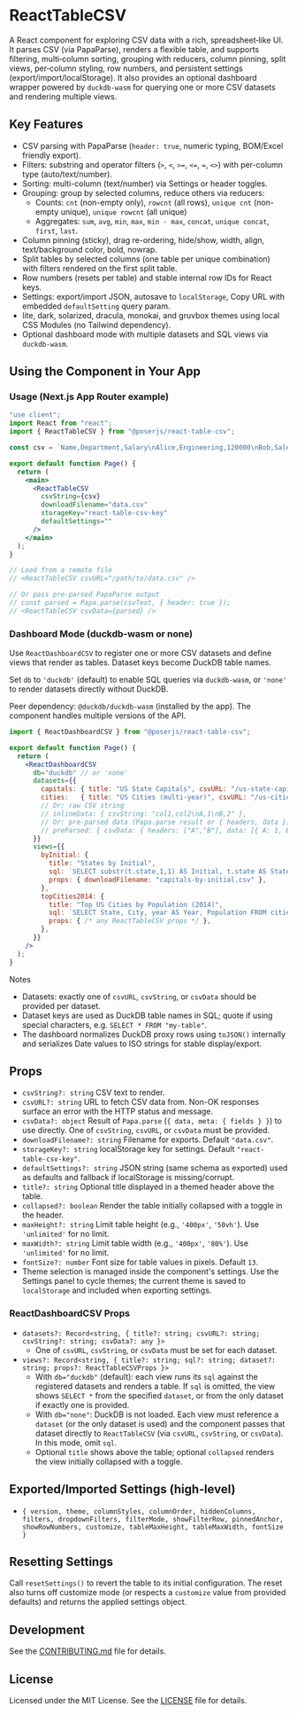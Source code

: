 # ReactTableCSV

A React component for exploring CSV data with a rich, spreadsheet‑like UI. It parses CSV (via PapaParse), renders a flexible table, and supports filtering, multi‑column sorting, grouping with reducers, column pinning, split views, per‑column styling, row numbers, and persistent settings (export/import/localStorage). It also provides an optional dashboard wrapper powered by `duckdb-wasm` for querying one or more CSV datasets and rendering multiple views.

## Key Features
- CSV parsing with PapaParse (`header: true`, numeric typing, BOM/Excel friendly export).
- Filters: substring and operator filters (`>`, `<`, `>=`, `<=`, `=`, `<>`) with per-column type (auto/text/number).
- Sorting: multi-column (text/number) via Settings or header toggles.
- Grouping: group by selected columns, reduce others via reducers:
  - Counts: `cnt` (non-empty only), `rowcnt` (all rows), `unique cnt` (non-empty unique), `unique rowcnt` (all unique)
  - Aggregates: `sum`, `avg`, `min`, `max`, `min - max`, `concat`, `unique concat`, `first`, `last`.
- Column pinning (sticky), drag re-ordering, hide/show, width, align, text/background color, bold, nowrap.
- Split tables by selected columns (one table per unique combination) with filters rendered on the first split table.
- Row numbers (resets per table) and stable internal row IDs for React keys.
- Settings: export/import JSON, autosave to `localStorage`, Copy URL with embedded `defaultSetting` query param.
- lite, dark, solarized, dracula, monokai, and gruvbox themes using local CSS Modules (no Tailwind dependency).
- Optional dashboard mode with multiple datasets and SQL views via `duckdb-wasm`.

## Using the Component in Your App

### Usage (Next.js App Router example)
```jsx
"use client";
import React from "react";
import { ReactTableCSV } from "@poserjs/react-table-csv";

const csv = `Name,Department,Salary\nAlice,Engineering,120000\nBob,Sales,90000`;

export default function Page() {
  return (
    <main>
      <ReactTableCSV
        csvString={csv}
        downloadFilename="data.csv"
        storageKey="react-table-csv-key"
        defaultSettings=""
      />
    </main>
  );
}

// Load from a remote file
// <ReactTableCSV csvURL="/path/to/data.csv" />

// Or pass pre-parsed PapaParse output
// const parsed = Papa.parse(csvText, { header: true });
// <ReactTableCSV csvData={parsed} />
```

### Dashboard Mode (duckdb-wasm or none)
Use `ReactDashboardCSV` to register one or more CSV datasets and define views that render as tables. Dataset keys become DuckDB table names.

Set `db` to `'duckdb'` (default) to enable SQL queries via `duckdb-wasm`, or `'none'` to render datasets directly without DuckDB.

Peer dependency: `@duckdb/duckdb-wasm` (installed by the app). The component handles multiple versions of the API.

```jsx
import { ReactDashboardCSV } from "@poserjs/react-table-csv";

export default function Page() {
  return (
    <ReactDashboardCSV
      db="duckdb" // or 'none'
      datasets={{
        capitals: { title: "US State Capitals", csvURL: "/us-state-capitals.csv" },
        cities:   { title: "US Cities (multi‑year)", csvURL: "/us-cities-top-1k-multi-year.csv" },
        // Or: raw CSV string
        // inlineData: { csvString: "col1,col2\nA,1\nB,2" },
        // Or: pre-parsed data (Papa.parse result or { headers, data })
        // preParsed: { csvData: { headers: ["A","B"], data: [{ A: 1, B: 2 }] } },
      }}
      views={{
        byInitial: {
          title: "States by Initial",
          sql: `SELECT substr(t.state,1,1) AS Initial, t.state AS StateName, t.capital AS CapitalCity FROM capitals AS t ORDER BY 1, 2`,
          props: { downloadFilename: "capitals-by-initial.csv" },
        },
        topCities2014: {
          title: "Top US Cities by Population (2014)",
          sql: `SELECT State, City, year AS Year, Population FROM cities WHERE year = 2014 ORDER BY Population DESC LIMIT 15`,
          props: { /* any ReactTableCSV props */ },
        },
      }}
    />
  );
}
```

Notes
- Datasets: exactly one of `csvURL`, `csvString`, or `csvData` should be provided per dataset.
- Dataset keys are used as DuckDB table names in SQL; quote if using special characters, e.g. `SELECT * FROM "my-table"`.
- The dashboard normalizes DuckDB proxy rows using `toJSON()` internally and serializes Date values to ISO strings for stable display/export.

## Props
- `csvString?: string` CSV text to render.
- `csvURL?: string` URL to fetch CSV data from. Non-OK responses surface an error with the HTTP status and message.
- `csvData?: object` Result of `Papa.parse` (`{ data, meta: { fields } }`) to use directly.
  One of `csvString`, `csvURL`, or `csvData` must be provided.
- `downloadFilename?: string` Filename for exports. Default `"data.csv"`.
- `storageKey?: string` localStorage key for settings. Default `"react-table-csv-key"`.
- `defaultSettings?: string` JSON string (same schema as exported) used as defaults and fallback if localStorage is missing/corrupt.
- `title?: string` Optional title displayed in a themed header above the table.
- `collapsed?: boolean` Render the table initially collapsed with a toggle in the header.
- `maxHeight?: string` Limit table height (e.g., `'400px'`, `'50vh'`). Use `'unlimited'` for no limit.
- `maxWidth?: string` Limit table width (e.g., `'400px'`, `'80%'`). Use `'unlimited'` for no limit.
- `fontSize?: number` Font size for table values in pixels. Default `13`.
- Theme selection is managed inside the component's settings. Use the Settings panel to cycle themes; the current theme is saved to `localStorage` and included when exporting settings.

### ReactDashboardCSV Props
- `datasets?: Record<string, { title?: string; csvURL?: string; csvString?: string; csvData?: any }>`
  - One of `csvURL`, `csvString`, or `csvData` must be set for each dataset.
- `views?: Record<string, { title?: string; sql?: string; dataset?: string; props?: ReactTableCSVProps }>`
  - With `db="duckdb"` (default): each view runs its `sql` against the registered datasets and renders a table. If `sql` is omitted, the view shows `SELECT *` from the specified `dataset`, or from the only dataset if exactly one is provided.
  - With `db="none"`: DuckDB is not loaded. Each view must reference a `dataset` (or the only dataset is used) and the component passes that dataset directly to `ReactTableCSV` (via `csvURL`, `csvString`, or `csvData`). In this mode, omit `sql`.
  - Optional `title` shows above the table; optional `collapsed` renders the view initially collapsed with a toggle.

## Exported/Imported Settings (high‑level)
- `{ version, theme, columnStyles, columnOrder, hiddenColumns, filters, dropdownFilters, filterMode, showFilterRow, pinnedAnchor, showRowNumbers, customize, tableMaxHeight, tableMaxWidth, fontSize }`

## Resetting Settings
Call `resetSettings()` to revert the table to its initial configuration. The reset also turns off customize mode (or respects a `customize` value from provided defaults) and returns the applied settings object.

## Development
See the [CONTRIBUTING.md](./CONTRIBUTING.md) file for details.

## License
Licensed under the MIT License. See the [LICENSE](./LICENSE) file for details.
